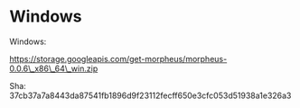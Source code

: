 # Windows

Windows:

https://storage.googleapis.com/get-morpheus/morpheus-0.0.6\_x86\_64\_win.zip

Sha: 37cb37a7a8443da87541fb1896d9f23112fecff650e3cfc053d51938a1e326a3

[\
](https://trinity-3.gitbook.io/smart-agent/get-started/linux)
